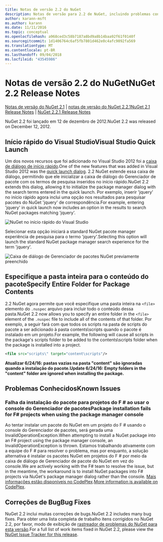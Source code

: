 ```yaml
---
title: Notas de versão 2.2 do NuGet
description: Notas de versão para 2.2 de NuGet, incluindo problemas conhecidos, correções de bugs, recursos adicionados e DCRs.
author: karann-msft
ms.author: karann
ms.date: 11/11/2016
ms.topic: conceptual
ms.openlocfilehash: a968ced3c58b7187a8bd9a8b14baa92f61f0140f
ms.sourcegitcommit: 1d1406764c6af5fb7801d462e0c4afc9092fa569
ms.translationtype: MT
ms.contentlocale: pt-BR
ms.lasthandoff: 09/04/2018
ms.locfileid: "43545986"
---
```

# <a name="nuget-22-release-notes"></a><span data-ttu-id="f875b-103">Notas de versão 2.2 do NuGet</span><span class="sxs-lookup"><span data-stu-id="f875b-103">NuGet 2.2 Release Notes</span></span>

<span data-ttu-id="f875b-104">[Notas de versão do NuGet 2.1](../release-notes/nuget-2.1.md) | [notas de versão do NuGet 2.2.1](../release-notes/nuget-2.2.1.md)</span><span class="sxs-lookup"><span data-stu-id="f875b-104">[NuGet 2.1 Release Notes](../release-notes/nuget-2.1.md) | [NuGet 2.2.1 Release Notes](../release-notes/nuget-2.2.1.md)</span></span>

<span data-ttu-id="f875b-105">NuGet 2.2 foi lançado em 12 de dezembro de 2012.</span><span class="sxs-lookup"><span data-stu-id="f875b-105">NuGet 2.2 was released on December 12, 2012.</span></span>

## <a name="visual-studio-quick-launch"></a><span data-ttu-id="f875b-106">Início rápido do Visual Studio</span><span class="sxs-lookup"><span data-stu-id="f875b-106">Visual Studio Quick Launch</span></span>
<span data-ttu-id="f875b-107">Um dos novos recursos que foi adicionado no Visual Studio 2012 foi a [caixa de diálogo de início rápido](/visualstudio/ide/reference/quick-launch-environment-options-dialog-box).</span><span class="sxs-lookup"><span data-stu-id="f875b-107">One of the new features that was added in Visual Studio 2012 was the [quick launch dialog](/visualstudio/ide/reference/quick-launch-environment-options-dialog-box).</span></span> <span data-ttu-id="f875b-108">2.2 NuGet estende essa caixa de diálogo, permitindo que ele inicializar a caixa de diálogo do Gerenciador de pacote com os termos de pesquisa inseridos no início rápido.</span><span class="sxs-lookup"><span data-stu-id="f875b-108">NuGet 2.2 extends this dialog, allowing it to initialize the package manager dialog with the search terms entered in the quick launch.</span></span> <span data-ttu-id="f875b-109">Por exemplo, inserir 'jquery' no início rápido agora inclui uma opção nos resultados para pesquisar pacotes do NuGet 'jquery' de correspondência.</span><span class="sxs-lookup"><span data-stu-id="f875b-109">For example, entering 'jquery' in quick launch now includes an option in the results to search NuGet packages matching 'jquery'.</span></span>

![NuGet no início rápido do Visual Studio](./media/quick-launch.png)

<span data-ttu-id="f875b-111">Selecionar esta opção iniciará a standard NuGet pacote manager experiência de pesquisa para o termo 'jquery'.</span><span class="sxs-lookup"><span data-stu-id="f875b-111">Selecting this option will launch the standard NuGet package manager search experience for the term 'jquery'.</span></span>

![Caixa de diálogo de Gerenciador de pacotes NuGet previamente preenchido](./media/pkg-mgr-search-from-quick-launch.png)

## <a name="specify-entire-folder-for-package-contents"></a><span data-ttu-id="f875b-113">Especifique a pasta inteira para o conteúdo do pacote</span><span class="sxs-lookup"><span data-stu-id="f875b-113">Specify Entire Folder for Package Contents</span></span>
<span data-ttu-id="f875b-114">2.2 NuGet agora permite que você especifique uma pasta inteira na `<file>` elemento do `.nuspec` arquivo para incluir todo o conteúdo dessa pasta.</span><span class="sxs-lookup"><span data-stu-id="f875b-114">NuGet 2.2 now allows you to specify an entire folder in the `<file>` element of the `.nuspec` file to include all of the contents of that folder.</span></span> <span data-ttu-id="f875b-115">Por exemplo, a seguir fará com que todos os scripts na pasta de scripts do pacote a ser adicionado à pasta contents\scripts quando o pacote é instalado em um projeto.</span><span class="sxs-lookup"><span data-stu-id="f875b-115">For example, the following will cause all scripts in the package's scripts folder to be added to the contents\scripts folder when the package is installed into a project.</span></span>

```xml
<file src="scripts\" target="content\scripts"/>
```

<span data-ttu-id="f875b-116">**Atualizar 6/24/16: pastas vazias na pasta "content" são ignoradas quando a instalação do pacote.**</span><span class="sxs-lookup"><span data-stu-id="f875b-116">**Update 6/24/16: Empty folders in the "content" folder are ignored when installing the package.**</span></span>

## <a name="known-issues"></a><span data-ttu-id="f875b-117">Problemas Conhecidos</span><span class="sxs-lookup"><span data-stu-id="f875b-117">Known Issues</span></span>

### <a name="package-installation-fails-for-f-projects-when-using-the-package-manager-console"></a><span data-ttu-id="f875b-118">Falha da instalação do pacote para projetos do F # ao usar o console do Gerenciador de pacotes</span><span class="sxs-lookup"><span data-stu-id="f875b-118">Package installation fails for F# projects when using the package manager console</span></span>
<span data-ttu-id="f875b-119">Ao tentar instalar um pacote do NuGet em um projeto do F # usando o console do Gerenciador de pacotes, será gerada uma InvalidOperationException.</span><span class="sxs-lookup"><span data-stu-id="f875b-119">When attempting to install a NuGet package into an F# project using the package manager console, an InvalidOperationException is thrown.</span></span> <span data-ttu-id="f875b-120">Estamos trabalhando ativamente com a equipe do F # para resolver o problema, mas por enquanto, a solução alternativa é instalar os pacotes NuGet em projetos do F # por meio da caixa de diálogo de Gerenciador de pacote do NuGet em vez do console.</span><span class="sxs-lookup"><span data-stu-id="f875b-120">We are actively working with the F# team to resolve the issue, but in the meantime, the workaround is to install NuGet packages into F# projects via NuGet's package manager dialog rather than the console.</span></span> <span data-ttu-id="f875b-121">[Mais informações estão disponíveis no CodePlex](http://nuget.codeplex.com/workitem/2873).</span><span class="sxs-lookup"><span data-stu-id="f875b-121">[More information is available on CodePlex](http://nuget.codeplex.com/workitem/2873).</span></span>


## <a name="bug-fixes"></a><span data-ttu-id="f875b-122">Correções de Bug</span><span class="sxs-lookup"><span data-stu-id="f875b-122">Bug Fixes</span></span>
<span data-ttu-id="f875b-123">NuGet 2.2 inclui muitas correções de bugs.</span><span class="sxs-lookup"><span data-stu-id="f875b-123">NuGet 2.2 includes many bug fixes.</span></span> <span data-ttu-id="f875b-124">Para obter uma lista completa de trabalho itens corrigidos no NuGet 2.2, por favor, modo de exibição de [rastreador de problemas do NuGet para esta versão](http://nuget.codeplex.com/workitem/list/advanced?keyword=&status=Closed&type=All&priority=All&release=NuGet%202.2&assignedTo=All&component=All&sortField=LastUpdatedDate&sortDirection=Descending&page=0).</span><span class="sxs-lookup"><span data-stu-id="f875b-124">For a full list of work items fixed in NuGet 2.2, please view the [NuGet Issue Tracker for this release](http://nuget.codeplex.com/workitem/list/advanced?keyword=&status=Closed&type=All&priority=All&release=NuGet%202.2&assignedTo=All&component=All&sortField=LastUpdatedDate&sortDirection=Descending&page=0).</span></span>
